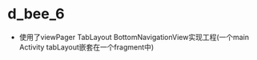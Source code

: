 # d_bee_6

- 使用了viewPager TabLayout BottomNavigationView实现工程(一个main Activity tabLayout嵌套在一个fragment中)

